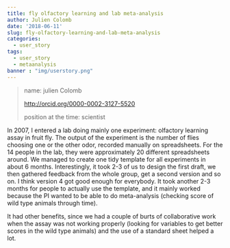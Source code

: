 ```yaml
---
title: fly olfactory learning and lab meta-analysis
author: Julien Colomb
date: '2018-06-11'
slug: fly-olfactory-learning-and-lab-meta-analysis
categories:
  - user_story
tags:
  - user_story
  - metaanalysis
banner : "img/userstory.png" 
---
```


> name: julien Colomb
>
> http://orcid.org/0000-0002-3127-5520
>
> position at the time: scientist

In 2007, I entered a lab doing mainly one experiment: olfactory learning assay in fruit fly. The output of the experiment is the number of flies choosing one or the other odor, recorded manually on spreadsheets. For the 14 people in the lab, they were approximately 20 different spreadsheets around. We managed to create one tidy template for all experiments in about 6 months. Interestingly, it took 2-3 of us to design the first draft, we then gathered feedback from the whole group, get a second version and so on. I think version 4 got good enough for everybody. It took another 2-3 months for people to actually use the template, and it mainly worked because the PI wanted to be able to do meta-analysis (checking score of wild type animals through time).

It had other benefits, since we had a couple of burts of collaborative work when the assay was not working properly (looking for variables to get better scores in the wild type animals) and the use of a standard sheet helped a lot.